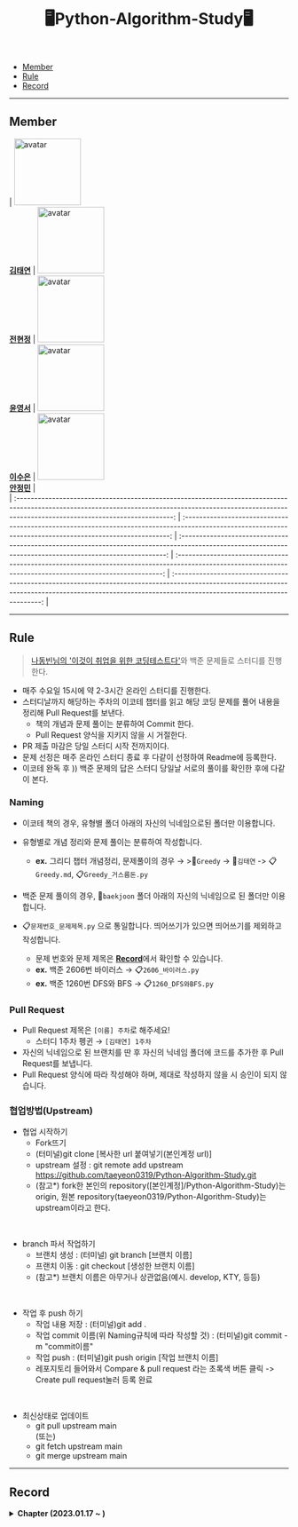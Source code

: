 <div align="center">
  <h1>🖥Python-Algorithm-Study🖥</h1>
</div>
<br/>

- [Member](#Member)
- [Rule](#Rule)
- [Record](#Record)

---

## Member   
| <img src='https://avatars.githubusercontent.com/u/65546884?s=400&u=77cde868c35574004dbaa9aa3031aab36cfbde3b&v=4' width='120px' height='120px' alt='avatar'/><br/><b>[김태연](https://github.com/taeyeon0319)</b> |  <img src='https://avatars.githubusercontent.com/u/100748980?v=4' width='120px' height='120px' alt='avatar'/><br/><b>[전현정](https://github.com/hjyeeoonng)</b>  |  <img src='https://avatars.githubusercontent.com/u/95211829?v=4' width='120px' height='120px' alt='avatar'/><br/><b>[윤영서](https://github.com/sdfjkj)</b>  |  <img src='https://avatars.githubusercontent.com/u/118758007?v=4' width='120px' height='120px' alt='avatar'/><br/><b>[이수은](https://github.com/sueueue)</b>  |  <img src='https://avatars.githubusercontent.com/u/95170874?v=4' width='120px' height='120px' alt='avatar'/><br/><b>[안정민](https://github.com/102sae)</b>  |  
| :--------------------------------------------------------------------------------------------------------------------------------------------------------------------------------------------------------: | :--------------------------------------------------------------------------------------------------------------------------------------------------------: | 
:--------------------------------------------------------------------------------------------------------------------------------------------------------: | 
:--------------------------------------------------------------------------------------------------------------------------------------------------------: | :-----------------------------------------------------------------------------------------------------------------------------------------------------------------------------------------------------: |

---

## Rule

> [나동빈님의 '이것이 취업을 위한 코딩테스트다'](https://github.com/ndb796/python-for-coding-test)와 백준 문제들로 스터디를 진행한다.
  
- 매주 수요일 15시에 약 2-3시간 온라인 스터디를 진행한다.
- 스터디날까지 해당하는 주차의 이코테 챕터를 읽고 해당 코딩 문제를 풀어 내용을 정리해 Pull Request를 보낸다.
  - 책의 개념과 문제 풀이는 분류하여 Commit 한다.
  - Pull Request 양식을 지키지 않을 시 거절한다.
- PR 제출 마감은 당일 스터디 시작 전까지이다.
- 문제 선정은 매주 온라인 스터디 종료 후 다같이 선정하여 Readme에 등록한다.
- 이코테 완독 후 )) 백준 문제의 답은 스터디 당일날 서로의 풀이를 확인한 후에 다같이 본다.

### Naming

- 이코테 책의 경우, 유형별 폴더 아래의 자신의 닉네임으로된 폴더만 이용합니다.
- 유형별로 개념 정리와 문제 풀이는 분류하여 작성합니다.
  - **ex.** 그리디 챕터 개념정리, 문제풀이의 경우 → >📁`Greedy` -> 📁`김태연` -> 📋`Greedy.md`, 📋`Greedy_거스름돈.py`

- 백준 문제 풀이의 경우, 📁`baekjoon` 폴더 아래의 자신의 닉네임으로 된 폴더만 이용합니다.
- 📋`문제번호_문제제목.py` 으로 통일합니다. 띄어쓰기가 있으면 띄어쓰기를 제외하고 작성합니다.
  - 문제 번호와 문제 제목은 <strong>[Record](#Record)</strong>에서 확인할 수 있습니다.
  - **ex.** 백준 2606번 바이러스 → 📋`2606_바이러스.py`
  - **ex.** 백준 1260번 DFS와 BFS → 📋`1260_DFS와BFS.py`

### Pull Request

- Pull Request 제목은 `[이름] 주차`로 해주세요!
  - 스터디 1주차 펭귄 → `[김태연] 1주차`
- 자신의 닉네임으로 된 브랜치를 딴 후 자신의 닉네임 폴더에 코드를 추가한 후 Pull Request를 보냅니다.
- Pull Request 양식에 따라 작성해야 하며, 제대로 작성하지 않을 시 승인이 되지 않습니다.

### 협업방법(Upstream)

- 협업 시작하기   
  - Fork뜨기    
  - (터미널)git clone [복사한 url 붙여넣기(본인계정 url)]   
  - upstream 설정 : git remote add upstream https://github.com/taeyeon0319/Python-Algorithm-Study.git   
  - (참고*) fork한 본인의 repository([본인계정]/Python-Algorithm-Study)는 origin, 원본 repository(taeyeon0319/Python-Algorithm-Study)는 upstream이라고 한다.      
<br>

- branch 파서 작업하기   
  - 브랜치 생성 : (터미널) git branch [브랜치 이름]   
  - 프랜치 이동 : git checkout [생성한 브랜치 이름]   
  - (참고*) 브랜치 이름은 아무거나 상관없음(예시. develop, KTY, 등등)   
<br>

- 작업 후 push 하기   
   - 작업 내용 저장 : (터미널)git add .   
   - 작업 commit 이름(위 Naming규칙에 따라 작성할 것) : (터미널)git commit -m "commit이름"   
   - 작업 push : (터미널)git push origin [작업 브랜치 이름]   
   - 레포지토리 들어와서 Compare & pull request 라는 초록색 버튼 클릭 -> Create pull request눌러 등록 완료   
<br>

- 최신상태로 업데이트
   - git pull upstream main   
   (또는)
   - git fetch upstream main   
   - git merge upstream main   
---

## Record
<details markdown="1">
<summary><strong>Chapter (2023.01.17 ~ )</strong></summary>

<br/>

| 주차 | 주 | 유형 | 챕터명 | 챕터 |
| :--: | :--: | :--: | :--: | :--: | 
| 1주차 | 01.17 ~ 01.25 | Greedy & Implementation | 그리디 & 구현 | Chap3, 4, 11, 12  | 
| 2주차 | 01.26 ~ 01.31 | DFS & BFS | DFS/BFS | Chap5, 13 | 

// 미예정
| 3주차 | Sorting | 정렬 |
| 4주차 | Binary Search | 이진 탐색 |
| 5주차 | Dynamic Programming | 다이나믹 프로그래밍 |
| 6주차 | Shortest Path | 최단 경로 |
| 7주차 | Graph | 그래프 이론 |
</details>
